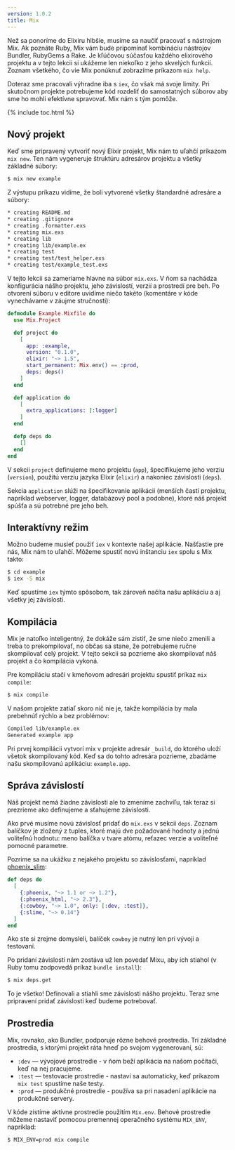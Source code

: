 ```yaml
---
version: 1.0.2
title: Mix
---
```


Než sa ponoríme do Elixiru hlbšie, musíme sa naučiť pracovať s nástrojom Mix. Ak poznáte Ruby, Mix vám bude pripomínať kombináciu nástrojov Bundler, RubyGems a Rake. Je kľúčovou súčasťou každého elixirového projektu a v tejto lekcii si ukážeme len niekoľko z jeho skvelých funkcií. Zoznam všetkého, čo vie Mix ponúknuť zobrazíme príkazom `mix help`.

Doteraz sme pracovali výhradne iba s `iex`, čo však má svoje limity. Pri skutočnom projekte potrebujeme kód rozdeliť do samostatných súborov aby sme ho mohli efektívne spravovať. Mix nám s tým pomôže.

{% include toc.html %}

## Nový projekt

Keď sme pripravený vytvoriť nový Elixir projekt, Mix nám to uľahčí príkazom `mix new`. Ten nám vygeneruje štruktúru adresárov projektu a všetky základné súbory:

```bash
$ mix new example
```

Z výstupu príkazu vidíme, že boli vytvorené všetky štandardné adresáre a súbory:

```bash
* creating README.md
* creating .gitignore
* creating .formatter.exs
* creating mix.exs
* creating lib
* creating lib/example.ex
* creating test
* creating test/test_helper.exs
* creating test/example_test.exs
```

V tejto lekcii sa zameriame hlavne na súbor `mix.exs`. V ňom sa nachádza konfigurácia nášho projektu, jeho závislostí, verzií a prostredí pre beh. Po otvorení súboru v editore uvidíme niečo takéto (komentáre v kóde vynechávame v záujme stručnosti):

```elixir
defmodule Example.Mixfile do
  use Mix.Project

  def project do
    [
      app: :example,
      version: "0.1.0",
      elixir: "~> 1.5",
      start_permanent: Mix.env() == :prod,
      deps: deps()
    ]
  end

  def application do
    [
      extra_applications: [:logger]
    ]
  end

  defp deps do
    []
  end
end
```

V sekcii `project` definujeme meno projektu (`app`), špecifikujeme jeho verziu (`version`), použitú verziu jazyka Elixir (`elixir`) a nakoniec závislosti (`deps`).

Sekcia `application` slúži na špecifikovanie aplikácii (menších častí projektu, napríklad webserver, logger, databázový pool a podobne), ktoré náš projekt spúšťa a sú potrebné pre jeho beh.

## Interaktívny režim

Možno budeme musieť použiť `iex` v kontexte našej aplikácie. Našťastie pre nás, Mix nám to uľahčí. Môžeme spustiť novú inštanciu `iex` spolu s Mix takto:

```bash
$ cd example
$ iex -S mix
```

Keď spustíme `iex` týmto spôsobom, tak zároveň načíta našu aplikáciu a aj všetky jej závislosti.

## Kompilácia

Mix je natoľko inteligentný, že dokáže sám zistiť, že sme niečo zmenili a treba to prekompilovať, no občas sa stane, že potrebujeme ručne skompilovať celý projekt. V tejto sekcii sa pozrieme ako skompilovať náš projekt a čo kompilácia vykoná.

Pre kompiláciu stačí v kmeňovom adresári projektu spustiť príkaz `mix compile`:

```bash
$ mix compile
```

V našom projekte zatiaľ skoro nič nie je, takže kompilácia by mala prebehnúť rýchlo a bez problémov:

```bash
Compiled lib/example.ex
Generated example app
```

Pri prvej kompilácii vytvorí mix v projekte adresár `_build`, do ktorého uloží všetok skompilovaný kód. Keď sa do tohto adresára pozrieme, zbadáme našu skompilovanú aplikáciu: `example.app`.

## Správa závislostí

Náš projekt nemá žiadne závislosti ale to zmeníme zachvíľu, tak teraz si prezrieme ako definujeme a sťahujeme závislosti.

Ako prvé musíme novú závislosť pridať do `mix.exs` v sekcii `deps`. Zoznam balíčkov je zložený z tuples, ktoré majú dve požadované hodnoty a jednú voliteľnú hodnotu: meno balíčka v tvare atómu, reťazec verzie a voliteľné pomocné parametre.

Pozrime sa na ukážku z nejakého projektu so závislosťami, napríklad [phoenix_slim](https://github.com/doomspork/phoenix_slim):

```elixir
def deps do
  [
    {:phoenix, "~> 1.1 or ~> 1.2"},
    {:phoenix_html, "~> 2.3"},
    {:cowboy, "~> 1.0", only: [:dev, :test]},
    {:slime, "~> 0.14"}
  ]
end
```

Ako ste si zrejme domysleli, balíček `cowboy` je nutný len pri vývoji a testovaní.

Po pridaní závislostí nám zostáva už len povedať Mixu, aby ich stiahol (v Ruby tomu zodpovedá príkaz `bundle install`):

```bash
$ mix deps.get
```

To je všetko! Definovali a stiahli sme závislosti nášho projektu. Teraz sme pripravení pridať závislosti keď budeme potrebovať.

## Prostredia

Mix, rovnako, ako Bundler, podporuje rôzne behové prostredia. Tri základné prostredia, s ktorými projekt ráta hneď po svojom vygenerovaní, sú:

+ `:dev` — vývojové prostredie - v ňom beží aplikácia na našom počítači, keď na nej pracujeme.
+ `:test` — testovacie prostredie - nastaví sa automaticky, keď príkazom `mix test` spustíme naše testy.
+ `:prod` — produkčné prostredie - používa sa pri nasadení aplikácie na produkčné servery.

V kóde zistíme aktívne prostredie použitím `Mix.env`. Behové prostredie môžeme nastaviť pomocou premennej operačného systému `MIX_ENV`, napríklad:

```bash
$ MIX_ENV=prod mix compile
```
